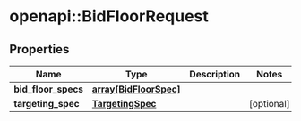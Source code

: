 # openapi::BidFloorRequest


## Properties
Name | Type | Description | Notes
------------ | ------------- | ------------- | -------------
**bid_floor_specs** | [**array[BidFloorSpec]**](BidFloorSpec.md) |  | 
**targeting_spec** | [**TargetingSpec**](TargetingSpec.md) |  | [optional] 


